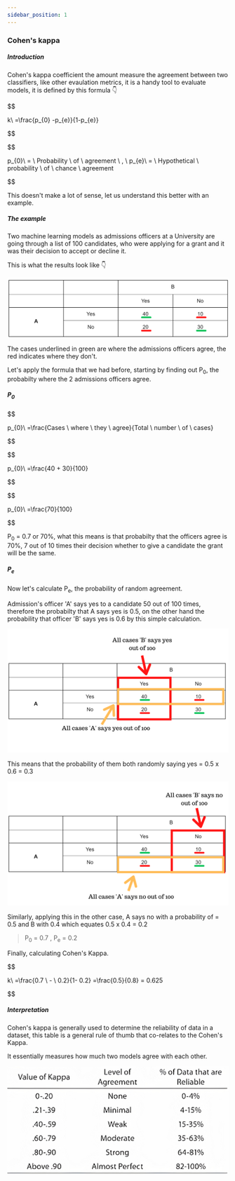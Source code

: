 ```yaml
---
sidebar_position: 1
---
```


### Cohen's kappa

##### Introduction

Cohen's kappa coefficient the amount measure the agreement between two classifiers, like other evaulation metrics, it is a handy tool to evaluate models, it is defined by this formula 👇

$$

k\ =\frac{p_{0} -p_{e}}{1-p_{e}}

$$

$$ 

p_{0}\ = \ Probability \ of \ agreement \ , \ p_{e}\ = \ Hypothetical  \ probability  \ of \ chance \ agreement  

$$

This doesn't make a lot of sense, let us understand this better with an example.

##### The example

Two machine learning models as admissions officers at a University are going through a list of 100 candidates, who were applying for a grant and it was their decision to accept or decline it. 

This is what the results look like 👇

![1.png](../images/02_CK/1.png)

The cases underlined in green are where the admissions officers agree, the red indicates where they don't. 

Let's apply the formula that we had before, starting by finding out P<sub>0</sub>, the probabilty where the 2 admissions officers agree.

##### P<sub>0</sub>

$$

p_{0}\ =\frac{Cases \ where \ they \ agree}{Total \ number \ of \ cases} 

$$

$$

p_{0}\ =\frac{40 + 30}{100}  

$$

$$

p_{0}\ =\frac{70}{100} 

$$

P<sub>0</sub> = 0.7 or 70%, what this means is that probabilty that the officers agree is 70%, 7 out of 10 times their decision whether to give a candidate the grant will be the same.

##### P<sub>e</sub>

Now let's calculate P<sub>e</sub>, the probability of random agreement.

Admission's officer 'A' says yes to a candidate 50 out of 100 times, therefore the probabilty that A says yes is 0.5, on the other hand the probability that officer 'B' says yes is 0.6 by this simple calculation.

![2.png](../images/02_CK/3.png)

This means that the probability of them both randomly saying yes = 0.5 x 0.6 = 0.3

![3.png](../images/02_CK/2.png)

Similarly, applying this in the other case, A says no with a probability of = 0.5 and B with 0.4 which equates 0.5 x 0.4 = 0.2

> P<sub>0</sub> = 0.7 , P<sub>e</sub> = 0.2

Finally, calculating Cohen's Kappa.

$$

k\ =\frac{0.7 \ - \ 0.2}{1- 0.2} =\frac{0.5}{0.8} = 0.625

$$

##### Interpretation

Cohen's kappa is generally used to determine the reliability of data in a dataset, this table is a general rule of thumb that co-relates to the Cohen's Kappa.

It essentially measures how much two models agree with each other.

![4.png](../images/02_CK/4.png)

